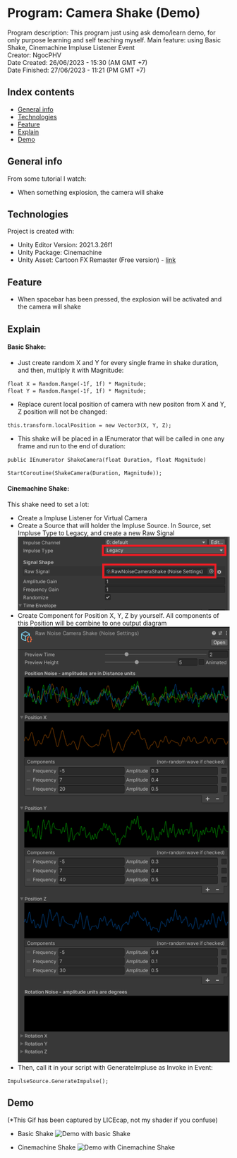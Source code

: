 # Program: Camera Shake (Demo)
Program description: This program just using ask demo/learn demo, for only purpose learning and self teaching myself. Main feature: using Basic Shake, Cinemachine Impluse Listener Event <br />
Creator: NgocPHV <br />
Date Created: 26/06/2023 - 15:30 (AM GMT +7) <br />
Date Finished: 27/06/2023 - 11:21 (PM GMT +7)  <br />

## Index contents
* [General info](#general-info)
* [Technologies](#technologies)
* [Feature](#feature)
* [Explain](#explain)
* [Demo](#demo)

## General info
From some tutorial I watch: <br />
- When something explosion, the camera will shake

## Technologies
Project is created with:
* Unity Editor Version: 2021.3.26f1
* Unity Package: Cinemachine
* Unity Asset: Cartoon FX Remaster (Free version) - [link](https://assetstore.unity.com/packages/vfx/particles/cartoon-fx-remaster-free-109565)
 
## Feature
- When spacebar has been pressed, the explosion will be activated and the camera will shake

## Explain
#### Basic Shake:
- Just create random X and Y for every single frame in shake duration, and then, multiply it with Magnitude:
```
float X = Random.Range(-1f, 1f) * Magnitude;
float Y = Random.Range(-1f, 1f) * Magnitude;
```
- Replace curent local position of camera with new positon from X and Y, Z position will not be changed:
```
this.transform.localPosition = new Vector3(X, Y, Z);
```
- This shake will be placed in a IEnumerator that will be called in one any frame and run to the end of duration:
```
public IEnumerator ShakeCamera(float Duration, float Magnitude)
```
```
StartCoroutine(ShakeCamera(Duration, Magnitude));
```

#### Cinemachine Shake:
This shake need to set a lot:
- Create a Impluse Listener for Virtual Camera
- Create a Source that will holder the Impluse Source. In Source, set Impluse Type to Legacy, and create a new Raw Signal <br />
![Impluse Source Setting](./Image/ImpluseSourceSetting.png)
- Create Component for Position X, Y, Z by yourself. All components of this Position will be combine to one output diagram <br />
![Raw Signal Setting](./Image/RawSignalSetting.png)
- Then, call it in your script with GenerateImpluse as Invoke in Event:
```
ImpulseSource.GenerateImpulse();
```

## Demo
(*This Gif has been captured by LICEcap, not my shader if you confuse)
- Basic Shake
![Demo with basic Shake](./Gif/BasicShakeCamera.gif)


- Cinemachine Shake
![Demo with Cinemachine Shake](./Gif/CameraShakeWithCinemachine.gif)
